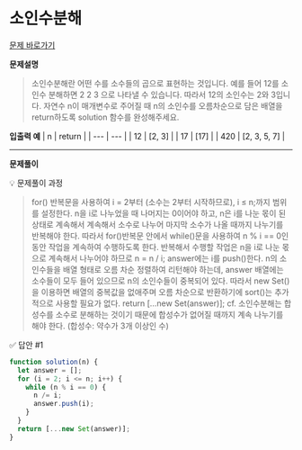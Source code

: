 # 소인수분해

[문제 바로가기](https://school.programmers.co.kr/learn/courses/30/lessons/120852)

**문제설명**

> 소인수분해란 어떤 수를 소수들의 곱으로 표현하는 것입니다. 예를 들어 12를 소인수 분해하면 2 2 3 으로 나타낼 수 있습니다. 따라서 12의 소인수는 2와 3입니다. 자연수 n이 매개변수로 주어질 때 n의 소인수를 오름차순으로 담은 배열을 return하도록 solution 함수를 완성해주세요.

**입출력 예**
| n | return |
| --- | --- |
| 12 | [2, 3] |
| 17 | [17] |
| 420 | [2, 3, 5, 7] |

---

**문제풀이**

💡 문제풀이 과정

> for() 반복문을 사용하여 i = 2부터 (소수는 2부터 시작하므로), i ≤ n;까지 범위를 설정한다. n을 i로 나누었을 때 나머지는 0이어야 하고, n은 i를 나눈 몫이 된 상태로 계속해서 계속해서 소수로 나누어 마지막 소수가 나올 때까지 나누기를 반복해야 한다. 따라서 for()반복문 안에서 while()문을 사용하여 n % i == 0인 동안 작업을 계속하여 수행하도록 한다. 반복해서 수행할 작업은 n을 i로 나눈 몫으로 계속해서 나누어야 하므로 n = n / i; answer에는 i를 push()한다.
> n의 소인수들을 배열 형태로 오름 차순 정렬하여 리턴해야 하는데, answer 배열에는 소수들이 모두 들어 있으므로 n의 소인수들이 중복되어 있다. 따라서 new Set()을 이용하면 배열의 중복값을 없애주며 오름 차순으로 반환하기에 sort()는 추가적으로 사용할 필요가 없다. return […new Set(answer)];
> cf. 소인수분해는 합성수를 소수로 분해하는 것이기 때문에 합성수가 없어질 때까지 계속 나누기를 해야 한다. (합성수: 약수가 3개 이상인 수)

✅ 답안 #1

```javascript
function solution(n) {
  let answer = [];
  for (i = 2; i <= n; i++) {
    while (n % i == 0) {
      n /= i;
      answer.push(i);
    }
  }
  return [...new Set(answer)];
}
```
